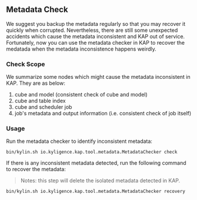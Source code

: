 ## Metadata Check

We suggest you backup the metadata regularly so that you may recover it quickly when corrupted. Nevertheless, there are still some unexpected accidents which cause the metadata inconsistent and KAP out of service. Fortunately, now you can use the metadata checker in KAP to recover the medatada when the metadata inconsistence happens weirdly.

### Check Scope

We summarize some nodes which might cause the metadata inconsistent in KAP. They are as below:

1. cube and model (consistent check of cube and model)
2. cube and table index
3. cube and scheduler job
4. job's metadata and output information (i.e. consistent check of job itself)

### Usage
Run the metadata checker to identify inconsistent metadata:

```
bin/kylin.sh io.kyligence.kap.tool.metadata.MetadataChecker check
```

If there is any inconsistent metadata detected, run the following command to recover the metadata:

> Notes: this step will delete the isolated metadata detected in KAP.

```
bin/kylin.sh io.kyligence.kap.tool.metadata.MetadataChecker recovery
```

